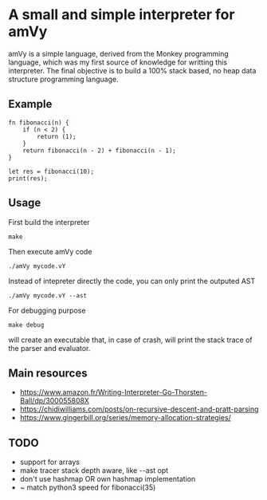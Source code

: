 # A small and simple interpreter for amVy

amVy is a simple language, derived from the Monkey programming language, which was my first source of knowledge for writting this interpreter.
The final objective is to build a 100% stack based, no heap data structure programming language.

## Example

```vY
fn fibonacci(n) {
	if (n < 2) {
		return (1);
	}
	return fibonacci(n - 2) + fibonacci(n - 1);
}

let res = fibonacci(10);
print(res);
```

## Usage

First build the interpreter
```
make
```

Then execute amVy code
```
./amVy mycode.vY
```

Instead of intepreter directly the code, you can only print the outputed AST
```
./amVy mycode.vY --ast
```

For debugging purpose
```
make debug
```
will create an executable that, in case of crash, will print the stack trace of the parser and evaluator.

## Main resources

- https://www.amazon.fr/Writing-Interpreter-Go-Thorsten-Ball/dp/300055808X
- https://chidiwilliams.com/posts/on-recursive-descent-and-pratt-parsing
- https://www.gingerbill.org/series/memory-allocation-strategies/

## TODO

- support for arrays
- make tracer stack depth aware, like --ast opt
- don't use hashmap OR own hashmap implementation
- ~ match python3 speed for fibonacci(35)
